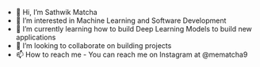 - 👋 Hi, I’m Sathwik Matcha
- 👀 I’m interested in Machine Learning and Software Development
- 🌱 I’m currently learning how to build Deep Learning Models to build new applications
- 💞️ I’m looking to collaborate on building projects 
- 📫 How to reach me  - You can reach me on Instagram at @mematcha9

<!---
mematcha/mematcha is a ✨ special ✨ repository because its `README.md` (this file) appears on your GitHub profile.
You can click the Preview link to take a look at your changes.
--->
